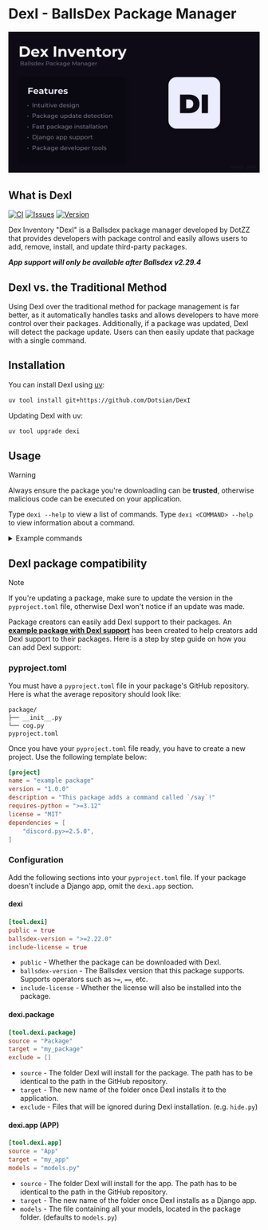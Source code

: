 # DexI - BallsDex Package Manager

![DexI Thumbnail](https://raw.githubusercontent.com/Dotsian/DexI/refs/heads/main/assets/thumbnail.png)

## What is DexI

[![CI](https://github.com/Dotsian/DexI/actions/workflows/CI.yml/badge.svg)](https://github.com/Dotsian/DexI/actions/workflows/CI.yml)
[![Issues](https://img.shields.io/github/issues/Dotsian/DexI)](https://github.com/Dotsian/DexI/issues)
[![Version](https://img.shields.io/badge/version-1.1.0-blue)](https://github.com/Dotsian/DexI/blob/master/CHANGELOG.md)

Dex Inventory "DexI" is a Ballsdex package manager developed by DotZZ that provides developers with package control and easily allows users to add, remove, install, and update third-party packages.

_**App support will only be available after Ballsdex v2.29.4**_

## DexI vs. the Traditional Method

Using DexI over the traditional method for package management is far better, as it automatically handles tasks and allows developers to have more control over their packages. Additionally, if a package was updated, DexI will detect the package update. Users can then easily update that package with a single command.

## Installation

You can install DexI using [uv](https://docs.astral.sh/uv/getting-started/installation/):

```bash
uv tool install git+https://github.com/Dotsian/DexI
```

Updating DexI with uv:

```bash
uv tool upgrade dexi
```

## Usage

> [!WARNING]
> Always ensure the package you're downloading can be **trusted**, otherwise malicious code can be executed on your application.

Type `dexi --help` to view a list of commands.
Type `dexi <COMMAND> --help` to view information about a command.

<details>

<summary>Example commands</summary>

**Adding template project:**

```bash
dexi add Dotsian/DexI-Package
```

**Removing template project:**

```bash
dexi remove DexI-Package
```

**Adding template project from branch:**

```bash
dexi add Dotsian/DexI-Package --branch app
```

**Installing all packages:**

```bash
dexi install
```

**Listing all packages:**

```bash
dexi list
```

**Updating all packages:**

```bash
dexi update
```

</details>

## DexI package compatibility

> [!NOTE]
> If you're updating a package, make sure to update the version in the `pyproject.toml` file, otherwise DexI won't notice if an update was made.

Package creators can easily add DexI support to their packages. An **[example package with DexI support](https://github.com/Dotsian/DexI-Package)** has been created to help creators add DexI support to their packages. Here is a step by step guide on how you can add DexI support:

### pyproject.toml

You must have a `pyproject.toml` file in your package's GitHub repository. Here is what the average repository should look like:

```text
package/
├── __init__.py
└── cog.py
pyproject.toml
```

Once you have your `pyproject.toml` file ready, you have to create a new project. Use the following template below:

```toml
[project]
name = "example package"
version = "1.0.0"
description = "This package adds a command called `/say`!"
requires-python = ">=3.12"
license = "MIT"
dependencies = [
    "discord.py>=2.5.0",
]
```

### Configuration

Add the following sections into your `pyproject.toml` file. If your package doesn't include a Django app, omit the `dexi.app` section.

#### dexi

```toml
[tool.dexi]
public = true
ballsdex-version = ">=2.22.0"
include-license = true
```

- `public` - Whether the package can be downloaded with DexI.
- `ballsdex-version` - The Ballsdex version that this package supports. Supports operators such as `>=`, `==`, etc.
- `include-license` - Whether the license will also be installed into the package.

#### dexi.package

```toml
[tool.dexi.package]
source = "Package"
target = "my_package"
exclude = []
```

- `source` - The folder DexI will install for the package. The path has to be identical to the path in the GitHub repository.
- `target` - The new name of the folder once DexI installs it to the application.
- `exclude` - Files that will be ignored during DexI installation. (e.g. `hide.py`)

#### dexi.app (APP)

```toml
[tool.dexi.app]
source = "App"
target = "my_app"
models = "models.py"
```

- `source` - The folder DexI will install for the app. The path has to be identical to the path in the GitHub repository.
- `target` - The new name of the folder once DexI installs as a Django app.
- `models` - The file containing all your models, located in the package folder. (defaults to `models.py`)
